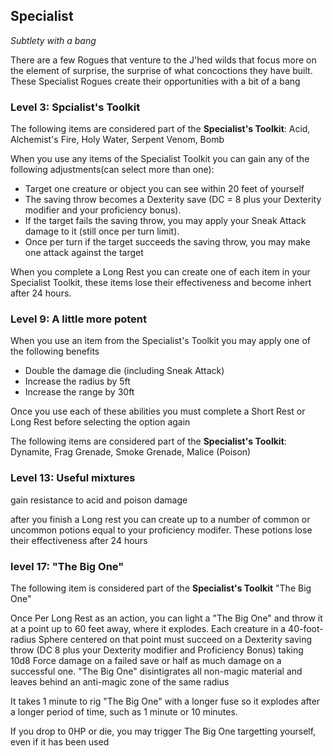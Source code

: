 ## Specialist

*Subtlety with a bang*

There are a few Rogues that venture to the J'hed wilds that focus more on the element of surprise, the surprise of what concoctions they have built. These Specialist Rogues create their opportunities with a bit of a bang

### Level 3: Spcialist's Toolkit
The following items are considered part of the **Specialist's Toolkit**: Acid, Alchemist's Fire, Holy Water, Serpent Venom, Bomb
		
When you use any items of the Specialist Toolkit you can gain any of the following adjustments(can select more than one):
- Target one creature or object you can see within 20 feet of yourself
- The saving throw becomes a Dexterity save (DC = 8 plus your Dexterity modifier and your proficiency bonus).
- If the target fails the saving throw, you may apply your Sneak Attack damage to it (still once per turn limit).
- Once per turn if the target succeeds the saving throw, you may make one attack against the target
	
When you complete a Long Rest you can create one of each item in your Specialist Toolkit, these items lose their effectiveness and become inhert after 24 hours.
	
	
### Level 9: A little more potent
When you use an item from the Specialist's Toolkit you may apply one of the following benefits
- Double the damage die (including Sneak Attack)
- Increase the radius by 5ft
- Increase the range by 30ft
	
Once you use each of these abilities you must complete a Short Rest or Long Rest before selecting the option again
	
The following items are considered part of the **Specialist's Toolkit**: Dynamite, Frag Grenade, Smoke Grenade, Malice (Poison)
	
### Level 13: Useful mixtures
gain resistance to acid and poison damage

after you finish a Long rest you can create up to a number of common or uncommon potions equal to your proficiency modifer. These potions lose their effectiveness after 24 hours
		
### level 17: "The Big One"
The following item is considered part of the **Specialist's Toolkit** "The Big One"

Once Per Long Rest as an action, you can light a "The Big One" and throw it at a point up to 60 feet away, where it explodes. Each creature in a 40-foot-radius Sphere centered on that point must succeed on a Dexterity saving throw (DC 8 plus your Dexterity modifier and Proficiency Bonus) taking 10d8 Force damage on a failed save or half as much damage on a successful one. "The Big One" disintigrates all non-magic material and leaves behind an anti-magic zone of the same radius
	
It takes 1 minute to rig "The Big One" with a longer fuse so it explodes after a longer period of time, such as 1 minute or 10 minutes.
	
If you drop to 0HP or die, you may trigger The Big One targetting yourself, even if it has been used